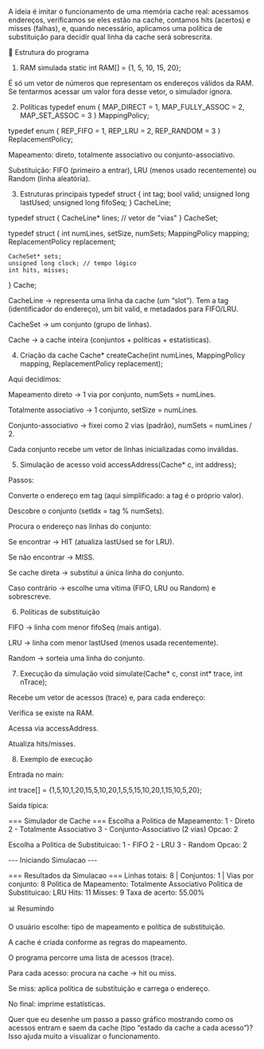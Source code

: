 A ideia é imitar o funcionamento de uma memória cache real: acessamos endereços, verificamos se eles estão na cache, contamos hits (acertos) e misses (falhas), e, quando necessário, aplicamos uma política de substituição para decidir qual linha da cache será sobrescrita.

📌 Estrutura do programa
1. RAM simulada
static int RAM[] = {1, 5, 10, 15, 20};


É só um vetor de números que representam os endereços válidos da RAM.
Se tentarmos acessar um valor fora desse vetor, o simulador ignora.

2. Políticas
typedef enum {
    MAP_DIRECT = 1,
    MAP_FULLY_ASSOC = 2,
    MAP_SET_ASSOC = 3
} MappingPolicy;

typedef enum {
    REP_FIFO = 1,
    REP_LRU  = 2,
    REP_RANDOM = 3
} ReplacementPolicy;


Mapeamento: direto, totalmente associativo ou conjunto-associativo.

Substituição: FIFO (primeiro a entrar), LRU (menos usado recentemente) ou Random (linha aleatória).

3. Estruturas principais
typedef struct {
    int tag;
    bool valid;
    unsigned long lastUsed;
    unsigned long fifoSeq;
} CacheLine;

typedef struct {
    CacheLine* lines;  // vetor de "vias"
} CacheSet;

typedef struct {
    int numLines, setSize, numSets;
    MappingPolicy mapping;
    ReplacementPolicy replacement;

    CacheSet* sets;
    unsigned long clock; // tempo lógico
    int hits, misses;
} Cache;


CacheLine → representa uma linha da cache (um “slot”).
Tem a tag (identificador do endereço), um bit valid, e metadados para FIFO/LRU.

CacheSet → um conjunto (grupo de linhas).

Cache → a cache inteira (conjuntos + políticas + estatísticas).

4. Criação da cache
Cache* createCache(int numLines, MappingPolicy mapping, ReplacementPolicy replacement);


Aqui decidimos:

Mapeamento direto → 1 via por conjunto, numSets = numLines.

Totalmente associativo → 1 conjunto, setSize = numLines.

Conjunto-associativo → fixei como 2 vias (padrão), numSets = numLines / 2.

Cada conjunto recebe um vetor de linhas inicializadas como inválidas.

5. Simulação de acesso
void accessAddress(Cache* c, int address);


Passos:

Converte o endereço em tag (aqui simplificado: a tag é o próprio valor).

Descobre o conjunto (setIdx = tag % numSets).

Procura o endereço nas linhas do conjunto:

Se encontrar → HIT (atualiza lastUsed se for LRU).

Se não encontrar → MISS.

Se cache direta → substitui a única linha do conjunto.

Caso contrário → escolhe uma vítima (FIFO, LRU ou Random) e sobrescreve.

6. Políticas de substituição

FIFO → linha com menor fifoSeq (mais antiga).

LRU → linha com menor lastUsed (menos usada recentemente).

Random → sorteia uma linha do conjunto.

7. Execução da simulação
void simulate(Cache* c, const int* trace, int nTrace);


Recebe um vetor de acessos (trace) e, para cada endereço:

Verifica se existe na RAM.

Acessa via accessAddress.

Atualiza hits/misses.

8. Exemplo de execução

Entrada no main:

int trace[] = {1,5,10,1,20,15,5,10,20,1,5,5,15,10,20,1,15,10,5,20};


Saída típica:

=== Simulador de Cache ===
Escolha a Politica de Mapeamento:
1 - Direto
2 - Totalmente Associativo
3 - Conjunto-Associativo (2 vias)
Opcao: 2

Escolha a Politica de Substituicao:
1 - FIFO
2 - LRU
3 - Random
Opcao: 2

--- Iniciando Simulacao ---

=== Resultados da Simulacao ===
Linhas totais: 8 | Conjuntos: 1 | Vias por conjunto: 8
Politica de Mapeamento: Totalmente Associativo
Politica de Substituicao: LRU
Hits:   11
Misses: 9
Taxa de acerto: 55.00%

📊 Resumindo

O usuário escolhe: tipo de mapeamento e política de substituição.

A cache é criada conforme as regras do mapeamento.

O programa percorre uma lista de acessos (trace).

Para cada acesso: procura na cache → hit ou miss.

Se miss: aplica política de substituição e carrega o endereço.

No final: imprime estatísticas.

Quer que eu desenhe um passo a passo gráfico mostrando como os acessos entram e saem da cache (tipo “estado da cache a cada acesso”)? Isso ajuda muito a visualizar o funcionamento.